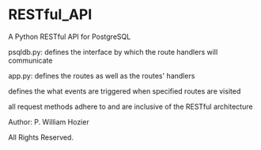# RESTful_API
A Python RESTful API for PostgreSQL


psqldb.py:
defines the interface by which the route handlers will communicate 

app.py:
defines the routes as well as the routes' handlers

defines the what events are triggered when specified routes are visited

all request methods adhere to and are inclusive of the RESTful architecture 





Author: P. William Hozier

All Rights Reserved.
